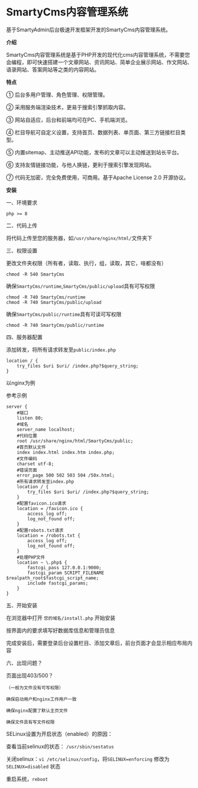 # SmartyCms内容管理系统

基于SmartyAdmin后台极速开发框架开发的SmartyCms内容管理系统。

**介绍**

SmartyCms内容管理系统是基于PHP开发的现代化cms内容管理系统，不需要您会编程，即可快速搭建一个文章网站、资讯网站、简单企业展示网站、作文网站、语录网站、答案网站等之类的内容网站。

**特点**

① 后台多用户管理、角色管理、权限管理。

② 采用服务端渲染技术，更易于搜索引擎抓取内容。

③ 网站自适应，后台和前端均可在PC、手机端浏览。

④ 栏目导航可自定义设置，支持首页、数据列表、单页面、第三方链接栏目类型。

⑤ 内置sitemap、主动推送API功能，发布的文章可以主动推送到站长平台。

⑥ 支持友情链接功能，与他人换链，更利于搜索引擎发现网站。

⑦ 代码无加密，完全免费使用，可商用。基于Apache License 2.0 开源协议。

**安装**

一、环境要求

`php >= 8`

二、代码上传

 将代码上传至您的服务器，如`/usr/share/nginx/html/`文件夹下

三、权限设置

 更改文件夹权限（所有者，读取、执行，组，读取，其它，啥都没有）

```
chmod -R 540 SmartyCms
```

 确保`SmartyCms/runtime`,`SmartyCms/public/upload`具有可写权限

```
chmod -R 740 SmartyCms/runtime
chmod -R 740 SmartyCms/public/upload
```

 确保`SmartyCms/public/runtime`具有可读可写权限

```
chmod -R 740 SmartyCms/public/runtime
```

四、服务器配置

 添加转发，将所有请求转发至`public/index.php`

```nginx
location / {
    try_files $uri $uri/ /index.php?$query_string;
}
```

以nginx为例

参考示例

```nginx
server {
    #端口
    listen 80;
    #域名
    server_name localhost;
    #代码位置
    root /usr/share/nginx/html/SmartyCms/public;
    #首页默认文件
    index index.html index.htm index.php;
    #文件编码
    charset utf-8;
    #错误页面
    error_page 500 502 503 504 /50x.html;
    #所有请求转发至index.php
    location / {
        try_files $uri $uri/ /index.php?$query_string;
    }
    #配置favicon.ico请求
    location = /favicon.ico {
        access_log off;
        log_not_found off;
    }
    #配置robots.txt请求
    location = /robots.txt {
        access_log off;
        log_not_found off;
    }
    #处理PHP文件
    location ~ \.php$ {
        fastcgi_pass 127.0.0.1:9000;
        fastcgi_param SCRIPT_FILENAME $realpath_root$fastcgi_script_name;
        include fastcgi_params;
    }
}
```

五、开始安装

在浏览器中打开 `您的域名/install.php` 开始安装

按界面内的要求填写好数据库信息和管理员信息

完成安装后，需要登录后台设置栏目、添加文章后，前台页面才会显示相应布局内容

六、出现问题？

 页面出现403/500？

 `（一般为文件没有可写权限）`

 `确保启动用户和nginx工作用户一致`

 `确保nginx配置了默认主页文件`

 `确保文件具有写文件权限`

 SELinux设置为开启状态（enabled）的原因：

 查看当前selinux的状态： `/usr/sbin/sestatus`

 关闭selinux：`vi /etc/selinux/config`，将`SELINUX=enforcing` 修改为 `SELINUX=disabled` 状态

 重启系统，`reboot`





